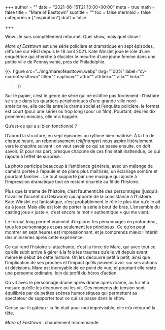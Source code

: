 +++
author = ""
date = "2021-06-15T21:10:00+00:00"
meta = true
math = false
title = "Mare of Easttown"
subtitle = ""
toc = false
mermaid = false
categories = ["inspiration"]
draft = false

+++

Wow. Je suis complètement retourné. Quel show, mais quel show&nbsp;!

_Mare of Easttown_ est une série policière et dramatique en sept épisodes, diffusée sur HBO depuis le 18&nbsp;avril 2021. Kate Winslet joue le rôle d’une enquêtrice qui cherche à élucider le meurtre d’une jeune femme dans une petite ville de Pennsylvanie, près de Philadelphie.

{{< figure
  src="../img/mareofeasttown.webp"
  larg="100%"
  label="cv-mareofeasttown"
  title=""
  caption=""
  attr=""
  attrlink=""
  alt=""
  link=""
 >}}


Sur le papier, c’est le genre de série qui ne m’attire pas forcément&nbsp;: l’histoire se situe dans les quartiers périphériques d’une grande ville nord-américaine, elle oscille entre le drame social et l’enquête policière, le format est court (pour une série) ou trop long (pour un film). Pourtant, dès les dix premières minutes, elle m’a happée. 

Qu’est-ce qui a si bien fonctionné&nbsp;? 

D’abord la structure, en sept épisodes au rythme bien maîtrisé. À la fin de chaque heure, un rebondissement (_cliffhanger_) nous aspire littéralement vers le chapitre suivant&nbsp;; on veut savoir ce qui se passe ensuite, on _doit_ savoir. Et pour ma part, presque chacune de ces fins était inattendue, ce qui rajoute à l’effet de surprise. 

La photo participe beaucoup à l’ambiance générale, avec un mélange de caméra portée à l’épaule et de plans plus maîtrisés, un éclairage sombre et pourtant familier… Le tout supporté par une musique qui ajoute à l’impression dramatique tout en restant discrète au fil de l’histoire.

Plus que la trame de l’histoire, c’est l’authenticité des personnages (jusqu’à travailler l’accent du Delaware) qui apporte de la consistance à l’histoire. Kate Winslet est fantastique, c’est probablement le rôle le plus dur qu’elle ait eu à jouer. Mais elle est loin de porter la série à bout de bras. L’ensemble du casting joue «&nbsp;juste&nbsp;», c’est encore le mot «&nbsp;authentique&nbsp;» qui me vient. 

Le format long permet vraiment d’explorer les personnages en profondeur, tous les personnages et pas seulement les principaux. Ce qu’on peut montrer en sept heures est impressionnant, et je comprends mieux l’intérêt des miniséries après cette expérience.

Ce qui rend l’histoire si attachante, c’est la force de Mare, qui avec tout ce qu’elle subit arrive à gérer à la fois les traumas qu’elle vit depuis avant même le début de cette histoire. On les découvre petit à petit, ainsi que l’implication de ses proches et l’impact qu’ils peuvent avoir sur ses actions et décisions. Mare est incroyable de ce point de vue, et pourtant elle reste une personne ordinaire, loin du profil du héros d’action.

On vit avec le personnage drame après drame après drame, au fur et à mesure qu’elle les découvre ou les vit. Ces moments de tension sont équilibrés par de petites scènes humoristiques qui permettent au spectateur de supporter tout ce qui se passe dans le show. 

Cerise sur le gâteau&nbsp;: la fin était pour moi imprévisible, elle m’a retourné la tête. 

_Mare of Easttown&nbsp;_: chaudement recommandé.